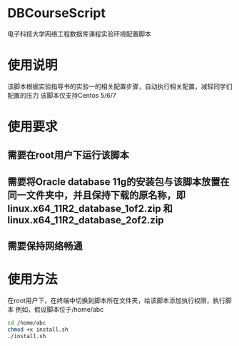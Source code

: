 # DBCourseScript
电子科技大学网络工程数据库课程实验环境配置脚本

# 使用说明
该脚本根据实验指导书的实验一的相关配置步骤，自动执行相关配置，减轻同学们配置的压力
该脚本仅支持Centos 5/6/7

# 使用要求
## 需要在root用户下运行该脚本
## 需要将Oracle database 11g的安装包与该脚本放置在同一文件夹中，并且保持下载的原名称，即linux.x64_11R2_database_1of2.zip 和 linux.x64_11R2_database_2of2.zip
## 需要保持网络畅通

# 使用方法
在root用户下，在终端中切换到脚本所在文件夹，给该脚本添加执行权限，执行脚本
例如，假设脚本位于/home/abc
  ```bash
  cd /home/abc
  chmod +x install.sh
  ./install.sh
  ```
 
  
